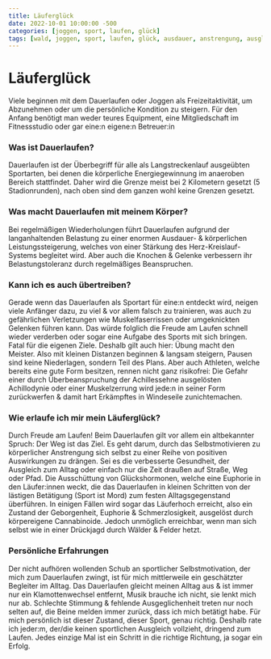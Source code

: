 ```yaml
---
title: Läuferglück
date: 2022-10-01 10:00:00 -500
categories: [joggen, sport, laufen, glück]
tags: [wald, joggen, sport, laufen, glück, ausdauer, anstrengung, ausgleich]      # tags should always be lowercase
--- 
```


# Läuferglück

Viele beginnen mit dem Dauerlaufen oder Joggen als Freizeitaktivität, um Abzunehmen oder um die persönliche Kondition zu steigern. Für den Anfang benötigt man weder teures Equipment, eine Mitgliedschaft im Fitnessstudio oder gar eine:n eigene:n Betreuer:in

### Was ist Dauerlaufen?

Dauerlaufen ist der Überbegriff für alle als Langstreckenlauf ausgeübten Sportarten, bei denen die körperliche Energiegewinnung im anaeroben Bereich stattfindet. Daher wird die Grenze meist bei 2 Kilometern gesetzt (5 Stadionrunden), nach oben sind dem ganzen wohl keine Grenzen gesetzt.

### Was macht Dauerlaufen mit meinem Körper?

Bei regelmäßigen Wiederholungen führt Dauerlaufen aufgrund der langanhaltenden Belastung zu einer enormen Ausdauer- & körperlichen Leistungssteigerung, welches von einer Stärkung des Herz-Kreislauf-Systems begleitet wird. Aber auch die Knochen & Gelenke verbessern ihr Belastungstoleranz durch regelmäßiges Beanspruchen.

### Kann ich es auch übertreiben?

Gerade wenn das Dauerlaufen als Sportart für eine:n entdeckt wird, neigen viele Anfänger dazu, zu viel & vor allem falsch zu trainieren, was auch zu gefährlichen Verletzungen wie Muskelfaserrissen oder umgeknickten Gelenken führen kann. Das würde folglich die Freude am Laufen schnell wieder verderben oder sogar eine Aufgabe des Sports mit sich bringen. Fatal für die eigenen Ziele. Deshalb gilt auch hier: Übung macht den Meister. Also mit kleinen Distanzen beginnen & langsam steigern, Pausen sind keine Niederlagen, sondern Teil des Plans. Aber auch Athleten, welche bereits eine gute Form besitzen, rennen nicht ganz risikofrei: Die Gefahr einer durch Überbeanspruchung der Achillessehne ausgelösten Achillodynie oder einer Muskelzerrung wird jede:n in seiner Form zurückwerfen & damit hart Erkämpftes in Windeseile zunichtemachen. 

### Wie erlaufe ich mir mein Läuferglück?

Durch Freude am Laufen! Beim Dauerlaufen gilt vor allem ein altbekannter Spruch: Der Weg ist das Ziel. Es geht darum, durch das Selbstmotivieren zu körperlicher Anstrengung sich selbst zu einer Reihe von positiven Auswirkungen zu drängen. Sei es die verbesserte Gesundheit, der Ausgleich zum Alltag oder einfach nur die Zeit draußen auf Straße, Weg oder Pfad. Die Ausschüttung von Glückshormonen, welche eine Euphorie in den Läufer:innen weckt, die das Dauerlaufen in kleinen Schritten von der lästigen Betätigung (Sport ist Mord) zum festen Alltagsgegenstand überführen. In einigen Fällen wird sogar das Läuferhoch erreicht, also ein Zustand der Geborgenheit, Euphorie & Schmerzlosigkeit, ausgelöst durch körpereigene Cannabinoide. Jedoch unmöglich erreichbar, wenn man sich selbst wie in einer Drückjagd durch Wälder & Felder hetzt.

### Persönliche Erfahrungen

Der nicht aufhören wollenden Schub an sportlicher Selbstmotivation, der mich zum Dauerlaufen zwingt, ist für mich mittlerweile ein geschätzter Begleiter im Alltag. Das Dauerlaufen gleicht meinen Alltag aus & ist immer nur ein Klamottenwechsel entfernt, Musik brauche ich nicht, sie lenkt mich nur ab. Schlechte Stimmung & fehlende Ausgeglichenheit treten nur noch selten auf, die Beine melden immer zurück, dass ich mich betätigt habe. Für mich persönlich ist dieser Zustand, dieser Sport, genau richtig. Deshalb rate ich jeder:m, der/die keinen sportlichen Ausgleich vollzieht, dringend zum Laufen. Jedes einzige Mal ist ein Schritt in die richtige Richtung, ja sogar ein Erfolg.